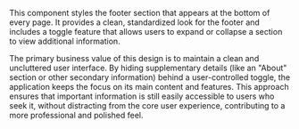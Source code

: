 This component styles the footer section that appears at the bottom of every page. It provides a clean, standardized look for the footer and includes a toggle feature that allows users to expand or collapse a section to view additional information.

The primary business value of this design is to maintain a clean and uncluttered user interface. By hiding supplementary details (like an "About" section or other secondary information) behind a user-controlled toggle, the application keeps the focus on its main content and features. This approach ensures that important information is still easily accessible to users who seek it, without distracting from the core user experience, contributing to a more professional and polished feel.